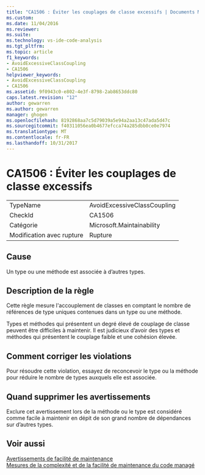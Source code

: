 ```yaml
---
title: "CA1506 : Éviter les couplages de classe excessifs | Documents Microsoft"
ms.custom: 
ms.date: 11/04/2016
ms.reviewer: 
ms.suite: 
ms.technology: vs-ide-code-analysis
ms.tgt_pltfrm: 
ms.topic: article
f1_keywords:
- AvoidExcessiveClassCoupling
- CA1506
helpviewer_keywords:
- AvoidExcessiveClassCoupling
- CA1506
ms.assetid: 9f0943c0-e802-4e3f-8798-2ab8653ddc80
caps.latest.revision: "12"
author: gewarren
ms.author: gewarren
manager: ghogen
ms.openlocfilehash: 8192868aa7c5d79039a5e94a2aa13c47ada5d47c
ms.sourcegitcommit: f40311056ea0b4677efcca74a285dbb0ce0e7974
ms.translationtype: MT
ms.contentlocale: fr-FR
ms.lasthandoff: 10/31/2017
---
```

# <a name="ca1506-avoid-excessive-class-coupling"></a>CA1506 : Éviter les couplages de classe excessifs
|||  
|-|-|  
|TypeName|AvoidExcessiveClassCoupling|  
|CheckId|CA1506|  
|Catégorie|Microsoft.Maintainability|  
|Modification avec rupture|Rupture|  
  
## <a name="cause"></a>Cause  
 Un type ou une méthode est associée à d’autres types.  
  
## <a name="rule-description"></a>Description de la règle  
 Cette règle mesure l'accouplement de classes en comptant le nombre de références de type uniques contenues dans un type ou une méthode.  
  
 Types et méthodes qui présentent un degré élevé de couplage de classe peuvent être difficiles à maintenir. Il est judicieux d’avoir des types et méthodes qui présentent le couplage faible et une cohésion élevée.  
  
## <a name="how-to-fix-violations"></a>Comment corriger les violations  
 Pour résoudre cette violation, essayez de reconcevoir le type ou la méthode pour réduire le nombre de types auxquels elle est associée.  
  
## <a name="when-to-suppress-warnings"></a>Quand supprimer les avertissements  
 Exclure cet avertissement lors de la méthode ou le type est considéré comme facile à maintenir en dépit de son grand nombre de dépendances sur d’autres types.  
  
## <a name="see-also"></a>Voir aussi  
 [Avertissements de facilité de maintenance](../code-quality/maintainability-warnings.md)   
 [Mesures de la complexité et de la facilité de maintenance du code managé](../code-quality/measuring-complexity-and-maintainability-of-managed-code.md)